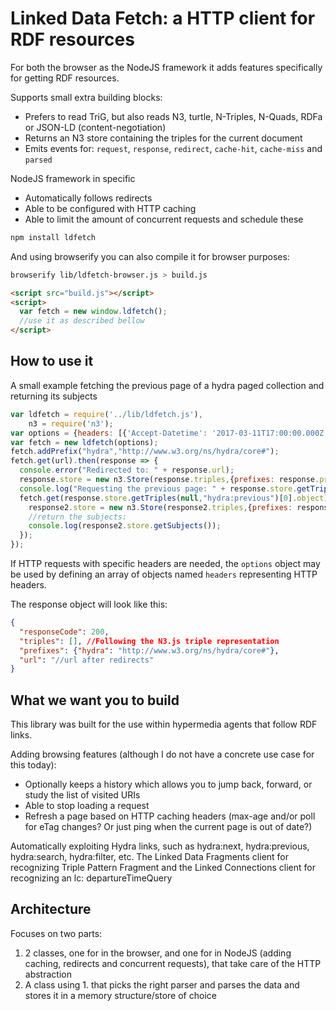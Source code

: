 # Linked Data Fetch: a HTTP client for RDF resources

For both the browser as the NodeJS framework it adds features specifically for getting RDF resources.

Supports small extra building blocks:
 * Prefers to read TriG, but also reads N3, turtle, N-Triples, N-Quads, RDFa or JSON-LD (content-negotiation)
 * Returns an N3 store containing the triples for the current document
 * Emits events for: `request`, `response`, `redirect`, `cache-hit`, `cache-miss` and `parsed`

NodeJS framework in specific
 * Automatically follows redirects
 * Able to be configured with HTTP caching
 * Able to limit the amount of concurrent requests and schedule these

```bash
npm install ldfetch
```

And using browserify you can also compile it for browser purposes:
```bash
browserify lib/ldfetch-browser.js > build.js
```
```html
<script src="build.js"></script>
<script>
  var fetch = new window.ldfetch();
  //use it as described bellow
</script>
```

## How to use it

A small example fetching the previous page of a hydra paged collection and returning its subjects
```javascript
var ldfetch = require('../lib/ldfetch.js'),
    n3 = require('n3');
var options = {headers: [{'Accept-Datetime': '2017-03-11T17:00:00.000Z'}]}; // optional
var fetch = new ldfetch(options);
fetch.addPrefix("hydra","http://www.w3.org/ns/hydra/core#");
fetch.get(url).then(response => {
  console.error("Redirected to: " + response.url);
  response.store = new n3.Store(response.triples,{prefixes: response.prefixes});
  console.log("Requesting the previous page: " + response.store.getTriples(null,"hydra:previous")[0].object);
  fetch.get(response.store.getTriples(null,"hydra:previous")[0].object).then((response2) => {
    response2.store = new n3.Store(response2.triples,{prefixes: response2.prefixes});
    //return the subjects:
    console.log(response2.store.getSubjects());
  });
});
```
If HTTP requests with specific headers are needed, the `options` object may be used by defining an array of objects named `headers` representing HTTP headers.  

The response object will look like this:
```json
{
  "responseCode": 200,
  "triples": [], //Following the N3.js triple representation
  "prefixes": {"hydra": "http://www.w3.org/ns/hydra/core#"},
  "url": "//url after redirects"
}
```

## What we want you to build

This library was built for the use within hypermedia agents that follow RDF links.

Adding browsing features (although I do not have a concrete use case for this today):
 * Optionally keeps a history which allows you to jump back, forward, or study the list of visited URIs
 * Able to stop loading a request
 * Refresh a page based on HTTP caching headers (max-age and/or poll for eTag changes? Or just ping when the current page is out of date?)

Automatically exploiting Hydra links, such as hydra:next, hydra:previous, hydra:search, hydra:filter, etc. The Linked Data Fragments client for recognizing Triple Pattern Fragment and the Linked Connections client for recognizing an lc: departureTimeQuery

## Architecture

Focuses on two parts:

 1. 2 classes, one for in the browser, and one for in NodeJS (adding caching, redirects and concurrent requests), that take care of the HTTP abstraction
 2. A class using 1. that picks the right parser and parses the data and stores it in a memory structure/store of choice
 
